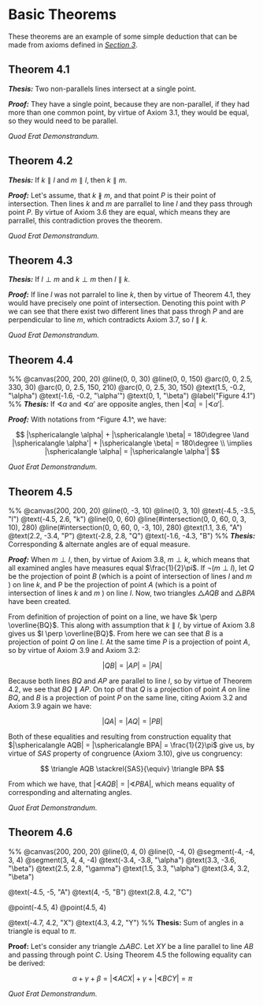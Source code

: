 # Basic Theorems

These theorems are an example of some simple deduction that can be made from axioms
defined in *[Section 3](courier/content/math/geometry/3.-axioms.html)*.

## Theorem 4.1

***Thesis:*** Two non-parallels lines intersect at a single point.

***Proof:*** They have a single point, because they are non-parallel, if they had
more than one common point, by virtue of Axiom 3.1, they would be equal, so they
would need to be parallel.

*Quod Erat Demonstrandum.*

## Theorem 4.2

***Thesis:*** If $k \parallel l$ and $m \parallel l$, then $k \parallel m$.

***Proof:*** Let's assume, that $k \nparallel m$, and that point $P$ is their
point of intersection. Then lines $k$ and $m$ are parrallel to line $l$ and
they pass through point $P$. By virtue of Axiom 3.6 they are equal, which means
they are parrallel, this contradiction proves the theorem.

*Quod Erat Demonstrandum.*

## Theorem 4.3

***Thesis:*** If $l \perp m$ and $k \perp m$ then $l \parallel k$.

***Proof:*** If line $l$ was not parralel to line $k$, then by virtue of Theorem
4.1, they would have precisely one point of intersection. Denoting this point
with $P$ we can see that there exist two different lines that pass throgh $P$
and are perpendicular to line $m$, which contradicts Axiom 3.7, so $l \parallel k$.

*Quod Erat Demonstrandum.*

## Theorem 4.4

%%
@canvas(200, 200, 20)
@line(0, 0, 30)
@line(0, 0, 150)
@arc(0, 0, 2.5, 330, 30)
@arc(0, 0, 2.5, 150, 210)
@arc(0, 0, 2.5, 30, 150)
@text(1.5, -0.2, "\alpha")
@text(-1.6, -0.2, "\alpha'")
@text(0, 1, "\beta")
@label("Figure 4.1")
%%
***Thesis:*** If $\sphericalangle \alpha$ and $\sphericalangle \alpha'$ are opposite
angles, then ${|\sphericalangle \alpha| = |\sphericalangle \alpha'|}$.

***Proof:*** With notations from ^Figure 4.1^, we have:

$$
|\sphericalangle \alpha| + |\sphericalangle \beta| = 180\degree
\land
|\sphericalangle \alpha'| + |\sphericalangle \beta| = 180\degree \\
\implies
|\sphericalangle \alpha| = |\sphericalangle \alpha'|
$$

*Quot Erat Demonstrandum.*

## Theorem 4.5

%%
@canvas(200, 200, 20)
@line(0, -3, 10)
@line(0, 3, 10)
@text(-4.5, -3.5, "l")
@text(-4.5, 2.6, "k")
@line(0, 0, 60)
@line(#intersection(0, 0, 60, 0, 3, 10), 280)
@line(#intersection(0, 0, 60, 0, -3, 10), 280)
@text(1.1, 3.6, "A")
@text(2.2, -3.4, "P")
@text(-2.8, 2.8, "Q")
@text(-1.6, -4.3, "B")
%%
***Thesis:*** Corresponding & alternate angles are of equal measure.

***Proof:*** When $m \perp l$, then, by virtue of Axiom 3.8, $m \perp k$, which
means that all examined angles have measures equal $\frac{1}{2}\pi$. If $\lnot (m \perp l)$,
let $Q$ be the projection of point $B$ (which is a point of intersection of lines $l$ and $m$ )
on line $k$, and P be the projection of point $A$ (which is a point of intersection of lines $k$ and $m$ )
on line $l$. Now, two triangles $\triangle AQB$ and $\triangle BPA$ have been created.

From definition of projection of point on a line, we have $k \perp \overline{BQ}$.
This along with assumption that $k \parallel l$, by virtue of Axiom 3.8 gives us $l \perp \overline{BQ}$.
From here we can see that $B$ is a projection of point $Q$ on line $l$. At the same
time $P$ is a projection of point $A$, so by virtue of Axiom 3.9 and Axiom 3.2:

$$
|QB| = |AP| = |PA|
$$

Because both lines $BQ$ and $AP$ are parallel to line $l$, so by virtue of
Theorem 4.2, we see that $BQ \parallel AP$. On top of that $Q$ is a projection of
point $A$ on line $BQ$, and $B$ is a projection of point $P$ on the same line,
citing Axiom 3.2 and Axiom 3.9 again we have:

$$
|QA| = |AQ| = |PB|
$$

Both of these equalities and resulting from construction equality
that $|\sphericalangle AQB| = |\sphericalangle BPA| = \frac{1}{2}\pi$ give us,
by virtue of *SAS* property of congruence (Axiom 3.10), give us congruency:

$$
\triangle AQB \stackrel{SAS}{\equiv} \triangle BPA
$$

From which we have, that $|\sphericalangle AQB| = |\sphericalangle PBA|$, which
means equality of corresponding and alternating angles.

*Quot Erat Demonstrandum.*

## Theorem 4.6

%%
@canvas(200, 200, 20)
@line(0, 4, 0)
@line(0, -4, 0)
@segment(-4, -4, 3, 4)
@segment(3, 4, 4, -4)
@text(-3.4, -3.8, "\alpha")
@text(3.3, -3.6, "\beta")
@text(2.5, 2.8, "\gamma")
@text(1.5, 3.3, "\alpha")
@text(3.4, 3.2, "\beta")

@text(-4.5, -5, "A")
@text(4, -5, "B")
@text(2.8, 4.2, "C")

@point(-4.5, 4)
@point(4.5, 4)

@text(-4.7, 4.2, "X")
@text(4.3, 4.2, "Y")
%%
**Thesis:** Sum of angles in a triangle is equal to $\pi$.

**Proof:** Let's consider any triangle $\triangle ABC$.
Let $XY$ be a line parallel to line $AB$ and passing through point $C$. Using
Theorem 4.5 the following equality can be derived:

$$
\alpha + \gamma + \beta = |\sphericalangle ACX| + \gamma + |\sphericalangle BCY| = \pi
$$

*Quot Erat Demonstrandum.*
